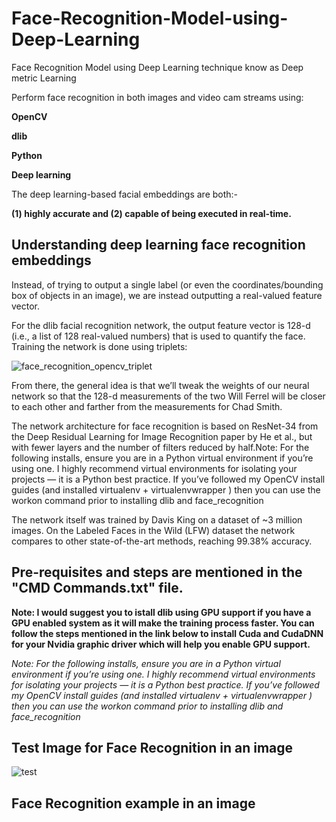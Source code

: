 # Face-Recognition-Model-using-Deep-Learning
Face Recognition Model using Deep Learning technique know as Deep metric Learning

Perform face recognition in both images and video cam streams using:

**OpenCV**

**dlib**

**Python**

**Deep learning**

The deep learning-based facial embeddings are both:- 

**(1) highly accurate and (2) capable of being executed in real-time.**

## Understanding deep learning face recognition embeddings

Instead, of trying to output a single label (or even the coordinates/bounding box of objects in an image), we are instead outputting a real-valued feature vector.

For the dlib facial recognition network, the output feature vector is 128-d (i.e., a list of 128 real-valued numbers) that is used to quantify the face. Training the network is done using triplets: 

![face_recognition_opencv_triplet](https://user-images.githubusercontent.com/49313619/86593895-b2eab980-bfb3-11ea-96a1-97f0a2528c19.jpg)

From there, the general idea is that we’ll tweak the weights of our neural network so that the 128-d measurements of the two Will Ferrel will be closer to each other and farther from the measurements for Chad Smith.

The network architecture for face recognition is based on ResNet-34 from the Deep Residual Learning for Image Recognition paper by He et al., but with fewer layers and the number of filters reduced by half.Note: For the following installs, ensure you are in a Python virtual environment if you’re using one. I highly recommend virtual environments for isolating your projects — it is a Python best practice. If you’ve followed my OpenCV install guides (and installed virtualenv  + virtualenvwrapper ) then you can use the workon  command prior to installing dlib  and face_recognition

The network itself was trained by Davis King on a dataset of ~3 million images. On the Labeled Faces in the Wild (LFW) dataset the network compares to other state-of-the-art methods, reaching 99.38% accuracy.

## Pre-requisites and steps are mentioned in the "CMD Commands.txt" file.

**Note: I would suggest you to istall dlib using GPU support if you have a GPU enabled system as it will make the training process faster. You can follow the steps mentioned in the link below to install Cuda and CudaDNN for your Nvidia graphic driver which will help you enable GPU support.**

*Note: For the following installs, ensure you are in a Python virtual environment if you’re using one. I highly recommend virtual environments for isolating your projects — it is a Python best practice. If you’ve followed my OpenCV install guides (and installed virtualenv  + virtualenvwrapper ) then you can use the workon  command prior to installing dlib  and face_recognition*

## Test Image for Face Recognition in an image

![test](https://user-images.githubusercontent.com/49313619/86594808-4c669b00-bfb5-11ea-99cc-beefa932ca66.jpg)

## Face Recognition example in an image






